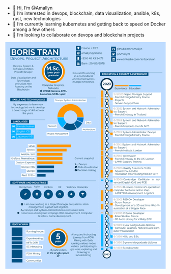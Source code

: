 - 👋 Hi, I’m @Amallyn
- 👀 I’m interested in devops, blockchain, data visualization, ansible, k8s, rust, new technologies
- 🌱 I’m currently learning kubernetes and getting back to speed on Docker among a few others
- 💞️ I’m looking to collaborate on devops and blockchain projects
<!--- - 🌱 I’m currently learning ...
- 📫 How to reach me ...
--->

[![CV Amallyn](https://raw.githubusercontent.com/Amallyn/latexcv/master/docs/media/CV_en_Boris_TRAN_infographics2.png)](https://raw.githubusercontent.com/Amallyn/latexcv/master/infographics2/en/CV_en_Boris_TRAN_infographics2.pdf)

<!---
Amallyn/Amallyn is a ✨ special ✨ repository because its `README.md` (this file) appears on your GitHub profile.
You can click the Preview link to take a look at your changes.
--->
